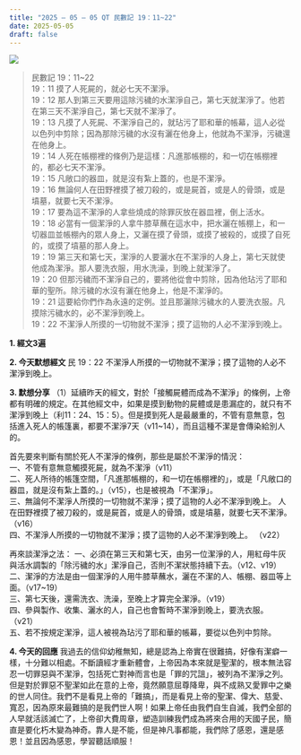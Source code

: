 ```yaml
---
title: "2025 – 05 – 05 QT 民數記 19：11~22"
date: 2025-05-05
draft: false
---
```


![](/images/qt.jpg)
> 民數記 19：11\~22  
> 19：11 摸了人死屍的，就必七天不潔淨。  
> 19：12 那人到第三天要用這除污穢的水潔淨自己，第七天就潔淨了。他若在第三天不潔淨自己，第七天就不潔淨了。  
> 19：13 凡摸了人死屍、不潔淨自己的，就玷污了耶和華的帳幕，這人必從以色列中剪除；因為那除污穢的水沒有灑在他身上，他就為不潔淨，污穢還在他身上。  
> 19：14 人死在帳棚裡的條例乃是這樣：凡進那帳棚的，和一切在帳棚裡的，都必七天不潔淨。  
> 19：15 凡敞口的器皿，就是沒有紮上蓋的，也是不潔淨。  
> 19：16 無論何人在田野裡摸了被刀殺的，或是屍首，或是人的骨頭，或是墳墓，就要七天不潔淨。  
> 19：17 要為這不潔淨的人拿些燒成的除罪灰放在器皿裡，倒上活水。  
> 19：18 必當有一個潔淨的人拿牛膝草蘸在這水中，把水灑在帳棚上，和一切器皿並帳棚內的眾人身上，又灑在摸了骨頭，或摸了被殺的，或摸了自死的，或摸了墳墓的那人身上。  
> 19：19 第三天和第七天，潔淨的人要灑水在不潔淨的人身上，第七天就使他成為潔淨。那人要洗衣服，用水洗澡，到晚上就潔淨了。  
> 19：20 但那污穢而不潔淨自己的，要將他從會中剪除，因為他玷污了耶和華的聖所。除污穢的水沒有灑在他身上，他是不潔淨的。  
> 19：21 這要給你們作為永遠的定例。並且那灑除污穢水的人要洗衣服。凡摸除污穢水的，必不潔淨到晚上。  
> 19：22 不潔淨人所摸的一切物就不潔淨；摸了這物的人必不潔淨到晚上。  

**1. 經文3遍**

**2. 今天默想經文**
民 19：22 不潔淨人所摸的一切物就不潔淨；摸了這物的人必不潔淨到晚上。

**3. 默想分享**
（1）延續昨天的經文，對於「接觸屍體而成為不潔淨」的條例，上帝都有明確的規定。在其他經文中，如果是摸到動物的屍體或是患漏症的，就只有不潔淨到晚上（利11：24、15：5）。但是摸到死人是最嚴重的，不管有意無意，包括進入死人的帳篷裏，都要不潔淨7天（v11~14），而且這種不潔是會傳染給別人的。

首先要來判斷有關於死人不潔淨的條例，那些是屬於不潔淨的情況：  
一、不管有意無意觸摸死屍，就為不潔淨（v11）  
二、死人所待的帳篷空間，「凡進那帳棚的，和一切在帳棚裡的」，或是「凡敞口的器皿，就是沒有紮上蓋的。」（v15），也是被視為「不潔淨」。  
三、無論何不潔淨人所摸的一切物就不潔淨；摸了這物的人必不潔淨到晚上。  人在田野裡摸了被刀殺的，或是屍首，或是人的骨頭，或是墳墓，就要七天不潔淨。（v16）  
四、不潔淨人所摸的一切物就不潔淨；摸了這物的人必不潔淨到晚上。 （v22）  

再來談潔淨之法：
一、必須在第三天和第七天，由另一位潔淨的人，用紅母牛灰與活水調製的「除污穢的水」潔淨自己，否則不潔狀態持續下去。（v12、v19）  
二、潔淨的方法是由一個潔淨的人用牛膝草蘸水，灑在不潔的人、帳棚、器皿等上面。（v17\~19）  
三、第七天後，還需洗衣、洗澡，至晚上才算完全潔淨。（v19）  
四、參與製作、收集、灑水的人，自己也會暫時不潔淨到晚上，要洗衣服。（v21）  
五、若不按規定潔淨，這人被視為玷污了耶和華的帳幕，要從以色列中剪除。  

**4. 今天的回應**
我過去的信仰幼稚無知，總是認為上帝實在很難搞，好像有潔癖一樣，十分難以相處。不斷讀經才重新體會，上帝因為本來就是聖潔的，根本無法容忍一切罪惡與不潔淨，包括死亡對神而言也是「罪的咒詛」，被列為不潔淨之列。但是對於罪惡不聖潔如此在意的上帝，竟然願意屈尊降卑，與不成熟又愛罪中之樂的世人同住。我們不是看見上帝的「難搞」，而是看見上帝的聖潔、偉大、慈愛、寬忍，因為原來最難搞的是我們世人啊！如果上帝任由我們自生自滅，我們全部的人早就活該滅亡了，上帝卻大費周章，塑造訓練我們成為將來合用的天國子民，簡直是要化朽木變為神奇。靠人是不能，但是神凡事都能，我們除了感恩，還是感恩！並且因為感恩，學習聽話順服！

